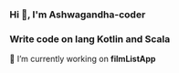 <h3 align="left">Hi 👋, I'm Ashwagandha-coder</h3>
<h3 align="left">Write code on lang Kotlin and Scala</h3>

 🔭 I’m currently working on **filmListApp**

